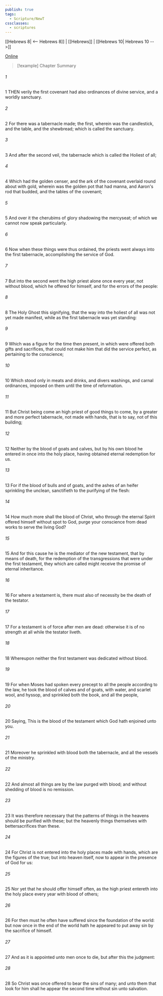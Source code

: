 ```yaml
---
publish: true
tags:
  - Scripture/NewT
cssclasses:
  - scriptures
---
```

[[Hebrews 8| <-- Hebrews 8]] | [[Hebrews]] | [[Hebrews 10| Hebrews 10 -->]]

[Online](https://churchofjesuschrist.org/study/scriptures/nt/heb/9?lang=eng)

>[!example] Chapter Summary
>
###### 1
1 THEN verily the first covenant had also ordinances of divine service, and a worldly sanctuary.
###### 2
2 For there was a tabernacle made; the first, wherein was the candlestick, and the table, and the shewbread; which is called the sanctuary.
###### 3
3 And after the second veil, the tabernacle which is called the Holiest of all;
###### 4
4 Which had the golden censer, and the ark of the covenant overlaid round about with gold, wherein was the golden pot that had manna, and Aaron's rod that budded, and the tables of the covenant;
###### 5
5 And over it the cherubims of glory shadowing the mercyseat; of which we cannot now speak particularly.
###### 6
6 Now when these things were thus ordained, the priests went always into the first tabernacle, accomplishing the service of God.
###### 7
7 But into the second went the high priest alone once every year, not without blood, which he offered for himself, and for the errors of the people:
###### 8
8 The Holy Ghost this signifying, that the way into the holiest of all was not yet made manifest, while as the first tabernacle was yet standing:
###### 9
9 Which was a figure for the time then present, in which were offered both gifts and sacrifices, that could not make him that did the service perfect, as pertaining to the conscience;
###### 10
10 Which stood only in meats and drinks, and divers washings, and carnal ordinances, imposed on them until the time of reformation.
###### 11
11 But Christ being come an high priest of good things to come, by a greater and more perfect tabernacle, not made with hands, that is to say, not of this building;
###### 12
12 Neither by the blood of goats and calves, but by his own blood he entered in once into the holy place, having obtained eternal redemption for us.
###### 13
13 For if the blood of bulls and of goats, and the ashes of an heifer sprinkling the unclean, sanctifieth to the purifying of the flesh:
###### 14
14 How much more shall the blood of Christ, who through the eternal Spirit offered himself without spot to God, purge your conscience from dead works to serve the living God?
###### 15
15 And for this cause he is the mediator of the new testament, that by means of death, for the redemption of the transgressions that were under the first testament, they which are called might receive the promise of eternal inheritance.
###### 16
16 For where a testament is, there must also of necessity be the death of the testator.
###### 17
17 For a testament is of force after men are dead: otherwise it is of no strength at all while the testator liveth.
###### 18
18 Whereupon neither the first testament was dedicated without blood.
###### 19
19 For when Moses had spoken every precept to all the people according to the law, he took the blood of calves and of goats, with water, and scarlet wool, and hyssop, and sprinkled both the book, and all the people,
###### 20
20 Saying, This is the blood of the testament which God hath enjoined unto you.
###### 21
21 Moreover he sprinkled with blood both the tabernacle, and all the vessels of the ministry.
###### 22
22 And almost all things are by the law purged with blood; and without shedding of blood is no remission.
###### 23
23 It was therefore necessary that the patterns of things in the heavens should be purified with these; but the heavenly things themselves with bettersacrifices than these.
###### 24
24 For Christ is not entered into the holy places made with hands, which are the figures of the true; but into heaven itself, now to appear in the presence of God for us:
###### 25
25 Nor yet that he should offer himself often, as the high priest entereth into the holy place every year with blood of others;
###### 26
26 For then must he often have suffered since the foundation of the world: but now once in the end of the world hath he appeared to put away sin by the sacrifice of himself.
###### 27
27 And as it is appointed unto men once to die, but after this the judgment:
###### 28
28 So Christ was once offered to bear the sins of many; and unto them that look for him shall he appear the second time without sin unto salvation.



